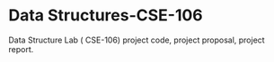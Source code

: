 # Data Structures-CSE-106
Data Structure Lab ( CSE-106) project code, project proposal, project report.

